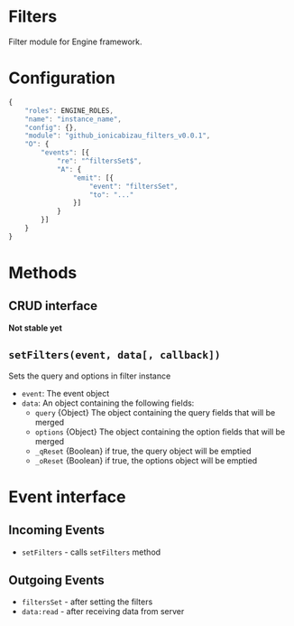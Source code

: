 Filters
===========

Filter module for Engine framework.

# Configuration
```js
{
    "roles": ENGINE_ROLES,
    "name": "instance_name",
    "config": {},
    "module": "github_ionicabizau_filters_v0.0.1",
    "O": {
        "events": [{
            "re": "^filtersSet$",
            "A": {
                "emit": [{
                    "event": "filtersSet",
                    "to": "..."
                }]
            }
        }]
    }
}
```

# Methods

## CRUD interface
**Not stable yet**

## `setFilters(event, data[, callback])`
Sets the query and options in filter instance

 - `event`: The event object
 - `data`: An object containing the following fields:
   - `query` {Object} The object containing the query fields that will be merged
   - `options` {Object} The object containing the option fields that will be merged
   - `_qReset` {Boolean} if true, the query object will be emptied
   - `_oReset` {Boolean} if true, the options object will be emptied

# Event interface

## Incoming Events
 - `setFilters` - calls `setFilters` method

## Outgoing Events
 - `filtersSet` - after setting the filters
 - `data:read` - after receiving data from server

